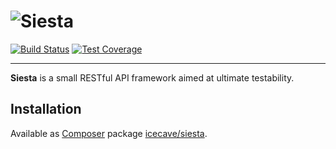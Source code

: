 # ![Siesta][logo]

[![Build Status][status-icon]](http://travis-ci.org/IcecaveStudios/siesta)
[![Test Coverage][coverage-icon]](http://icecave.com.au/siesta/artifacts/tests/coverage)

---------------------------------------------------------------------------------------------------

**Siesta** is a small RESTful API framework aimed at ultimate testability.

## Installation

Available as [Composer](http://getcomposer.org) package [icecave/siesta](https://packagist.org/packages/icecave/siesta).

[logo]: http://icecave.com.au/assets/img/project-icons/icon-siesta.png
[status-icon]: https://raw.github.com/IcecaveStudios/siesta/gh-pages/artifacts/images/icecave/regular/build-status.png
[coverage-icon]: https://raw.github.com/IcecaveStudios/siesta/gh-pages/artifacts/images/icecave/regular/coverage.png
